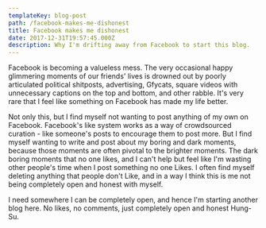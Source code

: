 ```yaml
---
templateKey: blog-post
path: /facebook-makes-me-dishonest
title: Facebook makes me dishonest
date: 2017-12-31T19:57:45.000Z
description: Why I'm drifting away from Facebook to start this blog.
---
```

Facebook is becoming a valueless mess. The very occasional happy glimmering moments of our friends' lives is drowned out by poorly articulated political shitposts, advertising, Gfycats, square videos with unnecessary captions on the top and bottom, and other rabble. It's very rare that I feel like something on Facebook has made my life better.

Not only this, but I find myself not wanting to post anything of my own on Facebook. Facebook's like system works as a way of crowdsourced curation - like someone's posts to encourage them to post more. But I find myself wanting to write and post about my boring and dark moments, because those moments are often pivotal to the brighter moments. The dark boring moments that no one likes, and I can't help but feel like I'm wasting other people's time when I post something no one Likes. I often find myself deleting anything that people don't Like, and in a way I think this is me not being completely open and honest with myself.

I need somewhere I can be completely open, and hence I'm starting another blog here. No likes, no comments, just completely open and honest Hung-Su.
